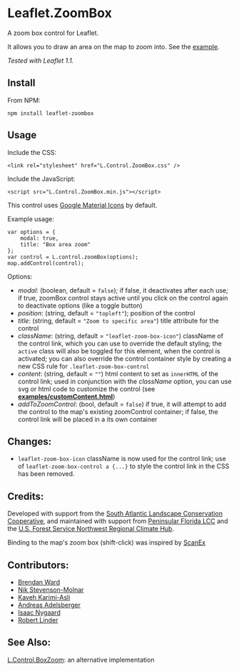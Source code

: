 # Leaflet.ZoomBox

A zoom box control for Leaflet.

It allows you to draw an area on the map to zoom into.  See the [example](http://consbio.github.io/Leaflet.ZoomBox).

*Tested with Leaflet 1.1.*


## Install

From NPM:

```
npm install leaflet-zoombox
```


## Usage

Include the CSS:

```
<link rel="stylesheet" href="L.Control.ZoomBox.css" />
```


Include the JavaScript:

```
<script src="L.Control.ZoomBox.min.js"></script>
```


This control uses [Google Material Icons](https://design.google.com/icons) by default.



Example usage:

```
var options = {
    modal: true,
    title: "Box area zoom"
};
var control = L.control.zoomBox(options);
map.addControl(control);
```
Options:
- *modal*: (boolean, default = `false`); if false, it deactivates after each use; if true, zoomBox control stays active until you click on the control again to deactivate options (like a toggle button)
- *position*: (string, default = `"topleft"`); position of the control
- *title*: (string, default = `"Zoom to specific area"`) title attribute for the control
- *className*: (string, default = `"leaflet-zoom-box-icon"`) className of the control link, which you can use to override the default styling; the `active` class will also be toggled for this element, when the control is activated; you can also override the control container style by creating a new CSS rule for `.leaflet-zoom-box-control`
- *content*: (string, default = `""`) html content to set as `innerHTML` of the control link; used in conjunction with the *className* option, you can use svg or html code to customize the control (see **[examples/customContent.html](http://consbio.github.io/Leaflet.ZoomBox/examples/customContent.html)**)
- *addToZoomControl*: (bool, default = `false`) if true, it will attempt to add the control to the map's existing zoomControl container; if false, the control link will be placed in a its own container


## Changes:
* `leaflet-zoom-box-icon` className is now used for the control link; use of `leaflet-zoom-box-control a {...}` to style the control link in the CSS has been removed.


## Credits:
Developed with support from the [South Atlantic Landscape Conservation Cooperative](http://www.southatlanticlcc.org/), and maintained with support from [Peninsular Florida LCC](http://peninsularfloridalcc.org/) and the [U.S. Forest Service Northwest Regional Climate Hub](http://www.fs.fed.us/climatechange/nrch/).

Binding to the map's zoom box (shift-click) was inspired by [ScanEx](https://github.com/ScanEx/gmxControls/blob/master/examples/L.Control.boxZoom.html)


## Contributors:
* [Brendan Ward](https://github.com/brendan-ward)
* [Nik Stevenson-Molnar](https://github.com/nikmolnar)
* [Kaveh Karimi-Asli](https://github.com/ka7eh)
* [Andreas Adelsberger](https://github.com/punknroll)
* [Isaac Nygaard](https://github.com/azmisov)
* [Robert Linder](https://github.com/Malvoz)


## See Also:
[L.Control.BoxZoom](https://github.com/gregallensworth/L.Control.BoxZoom): an alternative implementation
